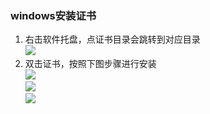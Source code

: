 ### windows安装证书
1. 右击软件托盘，点证书目录会跳转到对应目录  
![](https://github.com/monkeyWie/proxyee-down/raw/master/.guide/common/ca/windows/imgs/1.png)
2. 双击证书，按照下图步骤进行安装  
![](https://github.com/monkeyWie/proxyee-down/raw/master/.guide/common/ca/windows/imgs/2.png)  
![](https://github.com/monkeyWie/proxyee-down/raw/master/.guide/common/ca/windows/imgs/3.png)  
![](https://github.com/monkeyWie/proxyee-down/raw/master/.guide/common/ca/windows/imgs/4.png)

  